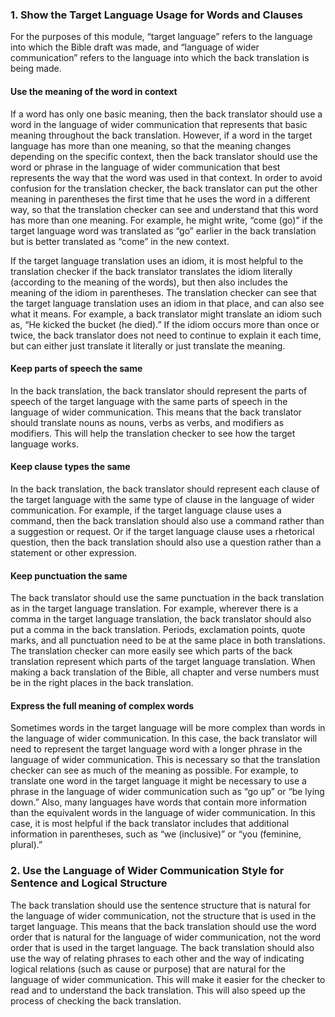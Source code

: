 
### 1. Show the Target Language Usage for Words and Clauses

For the purposes of this module, “target language” refers to the language into which the Bible draft was made, and “language of wider communication” refers to the language into which the back translation is being made. 

#### Use the meaning of the word in context

If a word has only one basic meaning, then the back translator should use a word in the language of wider communication that represents that basic meaning throughout the back translation. However, if a word in the target language has more than one meaning, so that the meaning changes depending on the specific context, then the back translator should use the word or phrase in the language of wider communication that best represents the way that the word was used in that context. In order to avoid confusion for the translation checker, the back translator can put the other meaning in parentheses the first time that he uses the word in a different way, so that the translation checker can see and understand that this word has more than one meaning. For example, he might write, “come (go)” if the target language word was translated as “go” earlier in the back translation but is better translated as “come” in the new context.

If the target language translation uses an idiom, it is most helpful to the translation checker if the back translator translates the idiom literally (according to the meaning of the words), but then also includes the meaning of the idiom in parentheses. The translation checker can see that the target language translation uses an idiom in that place, and can also see what it means. For example, a back translator might translate an idiom such as, “He kicked the bucket (he died).” If the idiom occurs more than once or twice, the back translator does not need to continue to explain it each time, but can either just translate it literally or just translate the meaning.

#### Keep parts of speech the same

In the back translation, the back translator should represent the parts of speech of the target language with the same parts of speech in the language of wider communication. This means that the back translator should translate nouns as nouns, verbs as verbs, and modifiers as modifiers. This will help the translation checker to see how the target language works.

#### Keep clause types the same

In the back translation, the back translator should represent each clause of the target language with the same type of clause in the language of wider communication. For example, if the target language clause uses a command, then the back translation should also use a command rather than a suggestion or request. Or if the target language clause uses a rhetorical question, then the back translation should also use a question rather than a statement or other expression.

#### Keep punctuation the same

The back translator should use the same punctuation in the back translation as in the target language translation. For example, wherever there is a comma in the target language translation, the back translator should also put a comma in the back translation. Periods, exclamation points, quote marks, and all punctuation need to be at the same place in both translations. The translation checker can more easily see which parts of the back translation represent which parts of the target language translation. When making a back translation of the Bible, all chapter and verse numbers must be in the right places in the back translation.

#### Express the full meaning of complex words

Sometimes words in the target language will be more complex than words in the language of wider communication. In this case, the back translator will need to represent the target language word with a longer phrase in the language of wider communication. This is necessary so that the translation checker can see as much of the meaning as possible. For example, to translate one word in the target language it might be necessary to use a phrase in the language of wider communication such as “go up” or “be lying down.”   Also, many languages have words that contain more information than the equivalent words in the language of wider communication. In this case, it is most helpful if the back translator includes that additional information in parentheses, such as “we (inclusive)” or “you (feminine, plural).”

### 2. Use the Language of Wider Communication Style for Sentence and Logical Structure

The back translation should use the sentence structure that is natural for the language of wider communication, not the structure that is used in the target language. This means that the back translation should use the word order that is natural for the language of wider communication, not the word order that is used in the target language. The back translation should also use the way of relating phrases to each other and the way of indicating logical relations (such as cause or purpose) that are natural for the language of wider communication. This will make it easier for the checker to read and to understand the back translation. This will also speed up the process of checking the back translation.
